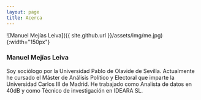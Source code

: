 ```yaml
---
layout: page
title: Acerca
---
```


![Manuel Mejías Leiva]({{ site.github.url }}/assets/img/me.jpg){:width="150px"}

### Manuel Mejías Leiva

Soy sociólogo por la Universidad Pablo de Olavide de Sevilla. Actualmente he cursado el Máster de Análisis Político y Electoral que imparte la Universidad Carlos III de Madrid. He trabajado como Analista de datos en 40dB y como Técnico de investigación en IDEARA SL.
 
